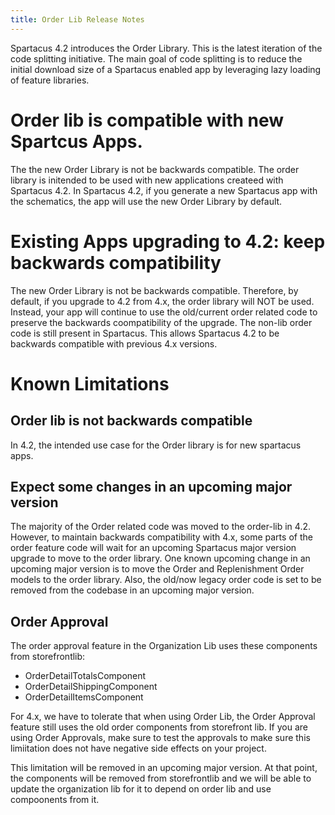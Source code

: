 ```yaml
---
title: Order Lib Release Notes
---
```


Spartacus 4.2 introduces the Order Library. This is the latest iteration of the code splitting initiative. The main goal of code splitting is to reduce the initial download size of a Spartacus enabled app by leveraging lazy loading of feature libraries.

# Order lib is compatible with new Spartcus Apps.

The the new Order Library is not be backwards compatible.  The order library is initended to be used with new applications createed with Spartacus 4.2.  In Spartacus 4.2, if you generate a new Spartacus app with the schematics, the app will use the new Order Library by default.  


# Existing Apps upgrading to 4.2: keep backwards compatibility

The new Order Library is not be backwards compatible. Therefore, by default, if you upgrade to 4.2 from 4.x, the order library will NOT be used. Instead, your app will continue to use the old/current order related code to preserve the backwards coompatibility of the upgrade. The non-lib order code is still present in Spartacus. This allows Spartacus 4.2 to be backwards compatible with previous 4.x versions.

# Known Limitations

## Order lib is not backwards compatible

In 4.2, the intended use case for the Order library is for new spartacus apps.

## Expect some changes in an upcoming major version

The majority of the Order related code was moved to the order-lib in 4.2. However, to maintain backwards compatibility with 4.x, some parts of the order feature code will wait for an upcoming Spartacus major version upgrade to move to the order library. One known upcoming change in an upcoming major version is to move the Order and Replenishment Order models to the order library. Also, the old/now legacy order code is set to be removed from the codebase in an upcoming major version.

## Order Approval

The order approval feature in the Organization Lib uses these components from storefrontlib:

- OrderDetailTotalsComponent
- OrderDetailShippingComponent
- OrderDetailItemsComponent

For 4.x, we have to tolerate that when using Order Lib, the Order Approval feature still uses the old order components from storefront lib. If you are using Order Approvals, make sure to test the approvals to make sure this limiitation does not have negative side effects on your project. 

This limitation will be removed in an upcoming major version. At that point, the components will be removed from storefrontlib and we will be able to update the organization lib for it to depend on order lib and use compoonents from it.
